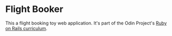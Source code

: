 # Flight Booker

This a flight booking toy web application. It's part of the Odin Project's [Ruby on Rails curriculum](https://www.theodinproject.com/courses/ruby-on-rails/).
